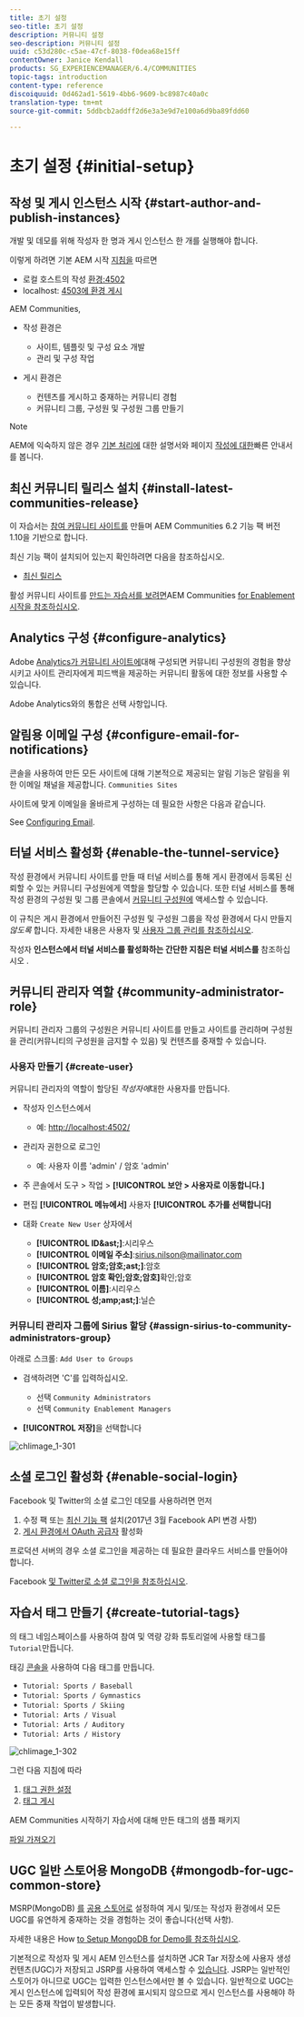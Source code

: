 ```yaml
---
title: 초기 설정
seo-title: 초기 설정
description: 커뮤니티 설정
seo-description: 커뮤니티 설정
uuid: c53d280c-c5ae-47cf-8038-f0dea68e15ff
contentOwner: Janice Kendall
products: SG_EXPERIENCEMANAGER/6.4/COMMUNITIES
topic-tags: introduction
content-type: reference
discoiquuid: 0d462ad1-5619-4bb6-9609-bc8987c40a0c
translation-type: tm+mt
source-git-commit: 5ddbcb2addff2d6e3a3e9d7e100a6d9ba89fdd60

---
```



# 초기 설정 {#initial-setup}

## 작성 및 게시 인스턴스 시작 {#start-author-and-publish-instances}

개발 및 데모를 위해 작성자 한 명과 게시 인스턴스 한 개를 실행해야 합니다.

이렇게 하려면 기본 AEM 시작 [지침을](../../help/sites-deploying/deploy.md#getting-started) 따르면

* 로컬 호스트의 작성 [환경:4502](http://localhost:4502/)
* localhost: [4503에 환경 게시](http://localhost:4503/)

AEM Communities,

* 작성 환경은

   * 사이트, 템플릿 및 구성 요소 개발
   * 관리 및 구성 작업

* 게시 환경은

   * 컨텐츠를 게시하고 중재하는 커뮤니티 경험
   * 커뮤니티 그룹, 구성원 및 구성원 그룹 만들기

>[!NOTE]
>
>AEM에 익숙하지 않은 경우 [기본 처리에](../../help/sites-authoring/basic-handling.md) 대한 설명서와 페이지 [작성에 대한](../../help/sites-authoring/qg-page-authoring.md)빠른 안내서를 봅니다.

## 최신 커뮤니티 릴리스 설치 {#install-latest-communities-release}

이 자습서는 [참여 커뮤니티 사이트를](overview.md#engagement-community) 만들며 AEM Communities 6.2 기능 팩 버전 1.10을 기반으로 합니다.

최신 기능 팩이 설치되어 있는지 확인하려면 다음을 참조하십시오.

* [최신 릴리스](deploy-communities.md#latest-releases)

활성 커뮤니티 사이트를 [만드는 자습서를 보려면](overview.md#enablement-community)AEM Communities [for Enablement 시작을 참조하십시오](getting-started-enablement.md).

## Analytics 구성 {#configure-analytics}

Adobe [Analytics가 커뮤니티 사이트에](analytics.md)대해 구성되면 커뮤니티 구성원의 경험을 향상시키고 사이트 관리자에게 피드백을 제공하는 커뮤니티 활동에 대한 정보를 사용할 수 있습니다.

Adobe Analytics와의 통합은 선택 사항입니다.

## 알림용 이메일 구성 {#configure-email-for-notifications}

콘솔을 사용하여 만든 모든 사이트에 대해 기본적으로 제공되는 알림 기능은 알림을 위한 이메일 채널을 제공합니다. `Communities Sites`

사이트에 맞게 이메일을 올바르게 구성하는 데 필요한 사항은 다음과 같습니다.

See [Configuring Email](email.md).

## 터널 서비스 활성화 {#enable-the-tunnel-service}

작성 환경에서 커뮤니티 사이트를 만들 때 터널 서비스를 통해 게시 환경에서 등록된 신뢰할 수 있는 커뮤니티 구성원에게 역할을 할당할 수 있습니다. 또한 터널 서비스를 통해 작성 환경의 구성원 및 그룹 콘솔에서 [커뮤니티 구성원에](members.md) 액세스할 수 있습니다.

이 규칙은 게시 환경에서 만들어진 구성원 및 구성원 그룹을 작성 환경에서 다시 만들지 *않도록* 합니다. 자세한 내용은 사용자 및 [사용자 그룹 관리를 참조하십시오](users.md).

작성자 **인스턴스에서 터널 서비스를 활성화하는 간단한 지침은 터널 서비스를** 참조하십시오 [](deploy-communities.md#tunnel-service-on-author).

## 커뮤니티 관리자 역할 {#community-administrator-role}

커뮤니티 관리자 그룹의 구성원은 커뮤니티 사이트를 만들고 사이트를 관리하며 구성원을 관리(커뮤니티의 구성원을 금지할 수 있음) 및 컨텐츠를 중재할 수 있습니다.

### 사용자 만들기 {#create-user}

커뮤니티 관리자의 역할이 할당된 *작성자에*&#x200B;대한 사용자를 만듭니다.

* 작성자 인스턴스에서

   * 예: [http://localhost:4502/](http://localhost:4503/)

* 관리자 권한으로 로그인

   * 예: 사용자 이름 &#39;admin&#39; / 암호 &#39;admin&#39;

* 주 콘솔에서 도구 > 작업 > **[!UICONTROL 보안 > 사용자로 이동합니다.]**
* 편집 **[!UICONTROL 메뉴에서]** 사용자 **[!UICONTROL 추가를 선택합니다]**

* 대화 `Create New User` 상자에서

   * **[!UICONTROL ID&amp;ast;]**:시리우스
   * **[!UICONTROL 이메일 주소]**:sirius.nilson@mailinator.com
   * **[!UICONTROL 암호;암호;ast;]**:암호
   * **[!UICONTROL 암호 확인;암호;암호]**&#x200B;확인;암호
   * **[!UICONTROL 이름]**:시리우스
   * **[!UICONTROL 성;amp;ast;]**:닐슨

### 커뮤니티 관리자 그룹에 Sirius 할당 {#assign-sirius-to-community-administrators-group}

아래로 스크롤: `Add User to Groups`

* 검색하려면 &#39;C&#39;를 입력하십시오.

   * 선택 `Community Administrators`
   * 선택 `Community Enablement Managers`

* **[!UICONTROL 저장]**&#x200B;을 선택합니다

![chlimage_1-301](assets/chlimage_1-301.png)

## 소셜 로그인 활성화 {#enable-social-login}

Facebook 및 Twitter의 소셜 로그인 데모를 사용하려면 먼저

1. 수정 팩 또는 [최신 기능 팩](deploy-communities.md#latestfeaturepack) 설치(2017년 3월 Facebook API 변경 사항)
1. [게시 환경에서 OAuth 공급자](social-login.md#adobe-granite-oauth-authentication-handler) 활성화

프로덕션 서버의 경우 소셜 로그인을 제공하는 데 필요한 클라우드 서비스를 만들어야 합니다.

Facebook [및 Twitter로 소셜 로그인을 참조하십시오](social-login.md).

## 자습서 태그 만들기 {#create-tutorial-tags}

의 태그 네임스페이스를 사용하여 참여 및 역량 강화 튜토리얼에 사용할 태그를 `Tutorial`만듭니다.

태깅 [콘솔을](../../help/sites-administering/tags.md#tagging-console) 사용하여 다음 태그를 만듭니다.

* `Tutorial: Sports / Baseball`
* `Tutorial: Sports / Gymnastics`
* `Tutorial: Sports / Skiing`
* `Tutorial: Arts / Visual`
* `Tutorial: Arts / Auditory`
* `Tutorial: Arts / History`

![chlimage_1-302](assets/chlimage_1-302.png)

그런 다음 지침에 따라

1. [태그 권한 설정](../../help/sites-administering/tags.md#setting-tag-permissions)
1. [태그 게시](../../help/sites-administering/tags.md#publishing-tags)

AEM Communities 시작하기 자습서에 대해 만든 태그의 샘플 패키지

[파일 가져오기](assets/tutorial_tags-v63.zip)

## UGC 일반 스토어용 MongoDB {#mongodb-for-ugc-common-store}

MSRP(MongoDB) [를](msrp.md) [공용 스토어로](working-with-srp.md) 설정하여 게시 및/또는 작성자 환경에서 모든 UGC를 유연하게 중재하는 것을 경험하는 것이 좋습니다(선택 사항).

자세한 내용은 How [to Setup MongoDB for Demo를 참조하십시오](demo-mongo.md).

기본적으로 작성자 및 게시 AEM 인스턴스를 설치하면 JCR Tar 저장소에 [](../../help/sites-deploying/platform.md) 사용자 생성 컨텐츠(UGC)가 저장되고 JSRP를 사용하여 액세스할 수 [있습니다](jsrp.md). JSRP는 일반적인 스토어가 아니므로 UGC는 입력한 인스턴스에서만 볼 수 있습니다. 일반적으로 UGC는 게시 인스턴스에 입력되어 작성 환경에 표시되지 않으므로 게시 인스턴스를 사용해야 하는 모든 중재 작업이 발생합니다.
